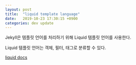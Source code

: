 ```yaml
---
layout: post
title:  "liquid template language"
date:   2019-10-23 17:30:15 +0900
categories: dev update
---
```



Jekyll은 템플릿 언어를 처리하기 위해 Liquid 템플릿 언어를 사용한다.

Liquid 템플릿 언어는 객체, 필터, 태그로 분류할 수 있다.

[liquid docs][liquid-docs]

[liquid-docs]: https://shopify.github.io/liquid
